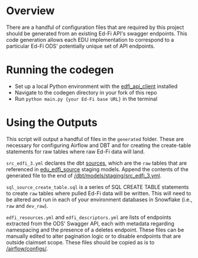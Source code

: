# Overview

There are a handful of configuration files that are required by this project should be generated from an existing Ed-Fi API's swagger endpoints. 
This code generation allows each EDU implementation to correspond to a particular Ed-Fi ODS' potentially unique set of API endpoints.

# Running the codegen
- Set up a local Python environment with the [edfi_api_client](https://github.com/edanalytics/edfi_api_client) installed
- Navigate to the codegen directory in your fork of this repo
- Run `python main.py {your Ed-Fi base URL}` in the terminal

# Using the Outputs
This script will output a handful of files in the `generated` folder. These are necessary for configuring Airflow and DBT and for creating the create-table statements for raw tables where raw Ed-Fi data will land.

`src_edfi_3.yml` declares the dbt [sources](https://docs.getdbt.com/docs/build/sources), which are the `raw` tables that are referenced in [edu_edfi_source](https://github.com/edanalytics/edu_edfi_source) staging models.
Append the contents of the generated file to the end of [/dbt/models/staging/src_edfi_3.yml](/dbt/models/staging/src_edfi_3.yml).

`sql_source_create_table.sql` is a series of SQL CREATE TABLE statements to create `raw` tables where pulled Ed-Fi data will be written. This will need to be altered and run in each of your environment databases in Snowflake
(i.e., `raw` and `dev_raw`).

`edfi_resources.yml` and `edfi_descriptors.yml` are lists of endpoints extracted from the ODS' Swagger API, each with metadata regarding namespacing and the presence of a deletes endpoint. These files can be manually edited to alter pagination logic or to disable endpoints that are outside claimset scope. These files should be copied as is to [/airflow/configs/](/airflow/configs).
